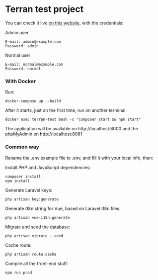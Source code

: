 # Terran test project

You can check it live [on this website](http://159.89.25.68/), with the credentials:

Admin user

    E-mail: admin@example.com
    Password: admin

Normal user

    E-mail: normal@example.com
    Password: normal

### With Docker

Run:

    docker-compose up --build

After it starts, just on the first time, run on another terminal:

    docker exec terran-test bash -c "composer start && npm start"

The application will be available on http://localhost:8000 and the phpMyAdmin on http://localhost:8081

### Common way
Rename the .env.example file to .env, and fill it with your local info, then:

Install PHP and JavaScript dependencies:

    composer install
    npm install

Generate Laravel keys:

    php artisan key:generate

Generate i18n string for Vue, based on Laravel i18n files:

    php artisan vue-i18n:generate

Migrate and seed the database:

    php artisan migrate --seed

Cache route:

    php artisan route:cache

Compile all the front-end stuff:

    npm run prod
